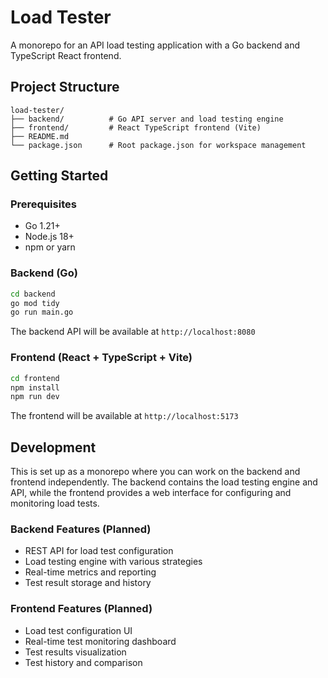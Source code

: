 # Load Tester

A monorepo for an API load testing application with a Go backend and TypeScript React frontend.

## Project Structure

```
load-tester/
├── backend/          # Go API server and load testing engine
├── frontend/         # React TypeScript frontend (Vite)
├── README.md
└── package.json      # Root package.json for workspace management
```

## Getting Started

### Prerequisites

- Go 1.21+
- Node.js 18+
- npm or yarn

### Backend (Go)

```bash
cd backend
go mod tidy
go run main.go
```

The backend API will be available at `http://localhost:8080`

### Frontend (React + TypeScript + Vite)

```bash
cd frontend
npm install
npm run dev
```

The frontend will be available at `http://localhost:5173`

## Development

This is set up as a monorepo where you can work on the backend and frontend independently. The backend contains the load testing engine and API, while the frontend provides a web interface for configuring and monitoring load tests.

### Backend Features (Planned)

- REST API for load test configuration
- Load testing engine with various strategies
- Real-time metrics and reporting
- Test result storage and history

### Frontend Features (Planned)

- Load test configuration UI
- Real-time test monitoring dashboard
- Test results visualization
- Test history and comparison
